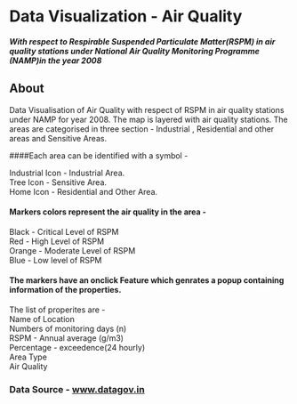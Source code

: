 # Data Visualization - Air Quality 
##### With respect to Respirable Suspended Particulate Matter(RSPM) in air quality stations under National Air Quality Monitoring Programme (NAMP)in the year 2008


## About
Data Visualisation of Air Quality with respect of RSPM in air quality stations under NAMP for year 2008. The map is layered with air quality stations. The areas are categorised in three section - Industrial , Residential and other areas and Sensitive Areas. 

####Each area can be identified with a symbol - 

   Industrial Icon - Industrial Area.  
   Tree Icon - Sensitive Area.  
   Home Icon - Residential and Other Area.  

#### Markers colors represent the air quality in the area -

   Black - Critical Level of RSPM  
   Red - High Level of RSPM  
   Orange - Moderate Level of RSPM  
   Blue - Low level of RSPM

#### The markers have an onclick Feature which genrates a popup containing information of the properties. 

   The list of properites are -  
   Name of Location  
   Numbers of monitoring days (n)  
   RSPM - Annual average (g/m3)  
   Percentage - exceedence(24 hourly)  
   Area Type  
   Air Quality  
   
### Data Source - www.datagov.in


